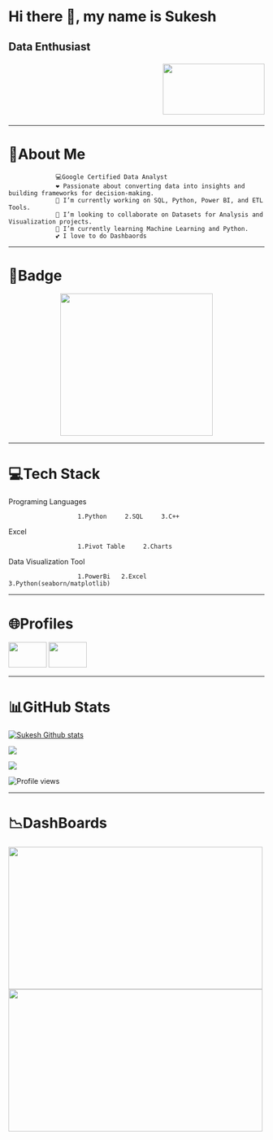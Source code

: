 # Hi there 👋, my name is Sukesh

## <p align="left">Data Enthusiast</p><p align="right"><img src="https://user-images.githubusercontent.com/85696992/231533741-013b3615-e31e-4a8f-9aa7-70e91835bba2.gif" width="200" height="100"></p>
-------------

# 💫About Me

                 💻Google Certified Data Analyst
                 ❤️ Passionate about converting data into insights and building frameworks for decision-making.
                 🔭 I’m currently working on SQL, Python, Power BI, and ETL Tools.
                 🙏 I’m looking to collaborate on Datasets for Analysis and Visualization projects.
                 🌱 I’m currently learning Machine Learning and Python.
                 💕 I love to do Dashbaords
------------
#  📛Badge
 <p align="center"><img src="https://user-images.githubusercontent.com/85696992/231519830-a67da721-c5ec-46d7-93c9-34d6d628dd6c.png" width="300" height="280"></p>

-------------
#  💻Tech Stack

Programing Languages
                       
                       1.Python     2.SQL     3.C++
                      
Excel

                       1.Pivot Table     2.Charts
                      
Data Visualization Tool

                       1.PowerBi   2.Excel     3.Python(seaborn/matplotlib)
                       
-------------
# 🌐Profiles
<p><a href="https://www.linkedin.com/in/sukesh-n-d-633865204/"><img src="https://user-images.githubusercontent.com/85696992/231528400-452d2492-97e0-4ec4-92b5-94efb6f7d2d3.png" width="75" height="50"></a>  <a href="https://leetcode.com/SUKESH_7/"><img src="https://user-images.githubusercontent.com/85696992/231527992-0b0ed3f9-887a-4295-8ca4-d912bf5b958e.png" width="75" height="50"></a></p>

-------------
# 📊GitHub Stats

[![Sukesh Github stats](https://github-readme-stats.vercel.app/api?username=NDSUKESH&show_icons=true&hide=contribs,prs&theme=jolly)](https://github.com/anuraghazra/github-readme-stats)

![](https://github-readme-streak-stats.herokuapp.com/?user=NDSUKESH&theme=jolly&hide_border=true)<br/>

![](https://github-readme-stats.vercel.app/api/top-langs/?username=NDSUKESH&theme=jolly&hide_border=true&include_all_commits=false&count_private=false&layout=compact)

![Profile views](https://gpvc.arturio.dev/NDSUKESH)  

-------------
# 📉DashBoards 

 <p ><img src="https://user-images.githubusercontent.com/85696992/231541774-3b375ade-9763-4da0-8cad-704d0228b70c.png" width="500" height="280">   <img src="https://user-images.githubusercontent.com/85696992/231542598-195983b8-b4aa-4766-9fd3-0fcc5dd8cd4d.png" width="500" height="280"></p>

